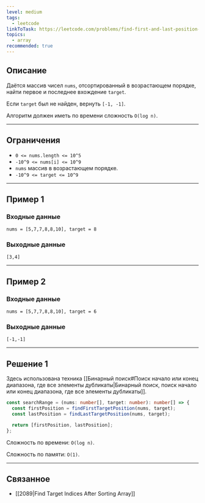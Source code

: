 ```yaml
---
level: medium
tags:
  - leetcode
linkToTask: https://leetcode.com/problems/find-first-and-last-position-of-element-in-sorted-array/description/
topics:
  - array
recommended: true
---
```

## Описание

Даётся массив чисел `nums`, отсортированный в возрастающем порядке, найти первое и последнее вхождение `target`.

Если `target` был не найден, вернуть `[-1, -1]`.

Алгоритм должен иметь по времени сложность `O(log n)`.

---
## Ограничения

- `0 <= nums.length <= 10^5`
- `-10^9 <= nums[i] <= 10^9`
- `nums` массив в возрастающем порядке.
- `-10^9 <= target <= 10^9`

---
## Пример 1

### Входные данные

```
nums = [5,7,7,8,8,10], target = 8
```
### Выходные данные

```
[3,4]
```

---
## Пример 2

### Входные данные

```
nums = [5,7,7,8,8,10], target = 6
```
### Выходные данные

```
[-1,-1]
```

---
## Решение 1

Здесь использована техника [[Бинарный поиск#Поиск начало или конец диапазона, где все элементы дубликаты|Бинарный поиск, поиск начало или конец диапазона, где все элементы дубликаты]].

```typescript
const searchRange = (nums: number[], target: number): number[] => {
  const firstPosition = findFirstTargetPosition(nums, target);
  const lastPosition = findLastTargetPosition(nums, target);

  return [firstPosition, lastPosition];
};
```

Сложность по времени: `O(log n)`.

Сложность по памяти: `O(1)`.

---
## Связанное

- [[2089|Find Target Indices After Sorting Array]]